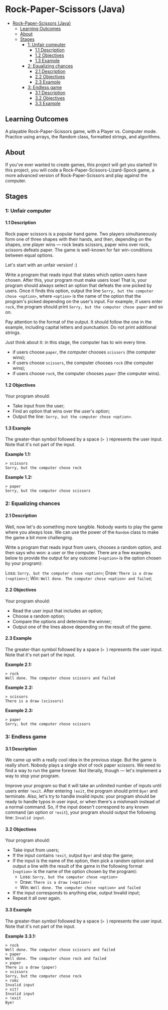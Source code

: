 # Rock-Paper-Scissors (Java)

- [Rock-Paper-Scissors (Java)](#rock-paper-scissors-java)
  - [Learning Outcomes](#learning-outcomes)
  - [About](#about)
  - [Stages](#stages)
    - [1: Unfair computer](#1-unfair-computer)
      - [1.1 Description](#11-description)
      - [1.2 Objectives](#12-objectives)
      - [1.3 Example](#13-example)
    - [2: Equalizing chances](#2-equalizing-chances)
      - [2.1 Description](#21-description)
      - [2.2 Objectives](#22-objectives)
      - [2.3 Example](#23-example)
    - [3: Endless game](#3-endless-game)
      - [3.1 Description](#31-description)
      - [3.2 Objectives](#32-objectives)
      - [3.3 Example](#33-example)

## Learning Outcomes
A playable Rock-Paper-Scissors game, with a Player vs. Computer mode. Practice using arrays, the Random class, formatted strings, and algorithms.

## About
If you’ve ever wanted to create games, this project will get you started! In this project, you will code a Rock-Paper-Scissors-Lizard-Spock game, a more advanced version of Rock-Paper-Scissors and play against the computer.

## Stages
### 1: Unfair computer
#### 1.1 Description
Rock paper scissors is a popular hand game. Two players simultaneously form one of three shapes with their hands, and then, depending on the shapes, one player wins — rock beats scissors, paper wins over rock, scissors defeats paper.
The game is well-known for fair win-conditions between equal options.

Let's start with an unfair version! :)

Write a program that reads input that states which option users have chosen. After this, your program must make users lose! That is, your program should always select an option that defeats the one picked by users. Once it finds this option, output the line `Sorry, but the computer chose <option>`, where `<option>` is the name of the option that the program's picked depending on the user's input.
For example, if users enter `rock`, the program should print `Sorry, but the computer chose paper` and so on.

Pay attention to the format of the output. It should follow the one in the example, including capital letters and punctuation. Do not print additional strings.

Just think about it: in this stage, the computer has to win every time.
- if users choose `paper`, the computer chooses `scissors` (the computer wins);
- if users choose `scissors`, the computer chooses `rock` (the computer wins);
- if users choose `rock`, the computer chooses `paper` (the computer wins).

#### 1.2 Objectives
Your program should:
- Take input from the user;
- Find an option that wins over the user's option;
- Output the line: `Sorry, but the computer chose <option>`.

#### 1.3 Example
The greater-than symbol followed by a space (`> `) represents the user input. Note that it's not part of the input.

**Example 1.1:**
```console
> scissors
Sorry, but the computer chose rock
```

**Example 1.2:**
```console
> paper
Sorry, but the computer chose scissors
```

### 2: Equalizing chances
#### 2.1 Description
Well, now let's do something more tangible. Nobody wants to play the game where you always lose. We can use the power of the `Random` class to make the game a bit more challenging.

Write a program that reads input from users, chooses a random option, and then says who won: a user or the computer.
There are a few examples below to provide the output for any outcome (`<option>` is the option chosen by your program):

Loss: `Sorry, but the computer chose <option>`;
Draw: `There is a draw (<option>)`;
Win: `Well done. The computer chose <option> and failed`;

#### 2.2 Objectives
Your program should:

- Read the user input that includes an option;
- Choose a random option;
- Compare the options and determine the winner;
- Output one of the lines above depending on the result of the game.

#### 2.3 Example
The greater-than symbol followed by a space (`> `) represents the user input. Note that it's not part of the input.

**Example 2.1:**
```console
> rock
Well done. The computer chose scissors and failed
```

**Example 2.2:**
```console
> scissors
There is a draw (scissors)
```

**Example 2.3:**
```console
> paper
Sorry, but the computer chose scissors
```

### 3: Endless game
#### 3.1 Description
We came up with a really cool idea in the previous stage. But the game is really short. Nobody plays a single shot of rock paper scissors. We need to find a way to run the game forever. Not literally, though — let's implement a way to stop your program.

Improve your program so that it will take an unlimited number of inputs until users enter `!exit`. After entering `!exit`, the program should print `Bye!` and terminate. Also, let's try to handle invalid inputs: your program should be ready to handle typos in user input, or when there's a mishmash instead of a normal command. So, if the input doesn't correspond to any known command (an option or `!exit`), your program should output the following line: `Invalid input`.

#### 3.2 Objectives
Your program should:
- Take input from users;
- If the input contains `!exit`, output `Bye!` and stop the game;
- If the input is the name of the option, then pick a random option and output a line with the result of the game in the following format (`<option>` is the name of the option chosen by the program):
  - Loss: `Sorry, but the computer chose <option>`
  - Draw: `There is a draw (<option>)`
  - Win: `Well done. The computer chose <option> and failed`
- If the input corresponds to anything else, output Invalid input;
- Repeat it all over again.

#### 3.3 Example
The greater-than symbol followed by a space (`> `) represents the user input. Note that it's not part of the input.

**Example 3.3.1:**
```console
> rock
Well done. The computer chose scissors and failed
> paper
Well done. The computer chose rock and failed
> paper
There is a draw (paper)
> scissors
Sorry, but the computer chose rock
> rokc
Invalid input
> xit!
Invalid input
> !exit
Bye!
```